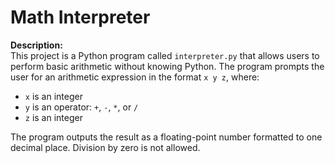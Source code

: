 # Math Interpreter

**Description:**  
This project is a Python program called `interpreter.py` that allows users to perform basic arithmetic without knowing Python. The program prompts the user for an arithmetic expression in the format `x y z`, where:

- `x` is an integer  
- `y` is an operator: `+`, `-`, `*`, or `/`  
- `z` is an integer  

The program outputs the result as a floating-point number formatted to one decimal place. Division by zero is not allowed.
